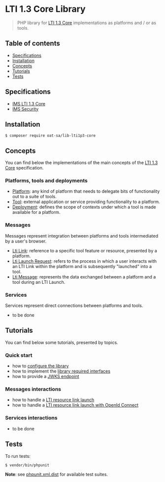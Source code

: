 # LTI 1.3 Core Library

> PHP library for [LTI 1.3 Core](http://www.imsglobal.org/spec/lti/v1p3) implementations as platforms and / or as tools.

## Table of contents

- [Specifications](#specifications)
- [Installation](#installation)
- [Concepts](#concepts)
- [Tutorials](#tutorials)
- [Tests](#tests)

## Specifications

- [IMS LTI 1.3 Core](http://www.imsglobal.org/spec/lti/v1p3)
- [IMS Security](https://www.imsglobal.org/spec/security/v1p0)

## Installation

```console
$ composer require oat-sa/lib-lti1p3-core
```

## Concepts

You can find below the implementations of the main concepts of the [LTI 1.3 Core](http://www.imsglobal.org/spec/lti/v1p3) specification.

###  Platforms, tools and deployments

- [Platform](src/Platform/PlatformInterface.php): any kind of platform that needs to delegate bits of functionality out to a suite of tools.
- [Tool](src/Tool/ToolInterface.php): external application or service providing functionality to a platform.
- [Deployment](src/Deployment/DeploymentInterface.php): defines the scope of contexts under which a tool is made available for a platform.

### Messages

Messages represent integration between platforms and tools intermediated by a user's browser.

- [Lti Link](src/Link/LinkInterface.php): reference to a specific tool feature or resource, presented by a platform.
- [Lti Launch Request](src/Launch/LaunchRequestInterface.php): refers to the process in which a user interacts with an LTI Link within the platform and is subsequently "launched" into a tool.
- [Lti Message](src/Message/LtiMessageInterface.php): represents the data exchanged between a platform and a tool during an LTI Launch.

### Services

Services represent direct connections between platforms and tools.

- to be done

## Tutorials

You can find below some tutorials, presented by topics.

### Quick start

- how to [configure the library](doc/quickstart/configuration.md)
- how to implement the [library required interfaces](doc/quickstart/interfaces.md)
- how to provide a [JWKS endpoint](doc/quickstart/jwks.md)

### Messages interactions

- how to handle a [LTI resource link launch](doc/message/resource-link-launch.md)
- how to handle a [LTI resource link launch with OpenId Connect](doc/message/oidc-resource-link-launch.md)

### Services interactions

- to be done

## Tests

To run tests:

```console
$ vendor/bin/phpunit
```
**Note**: see [phpunit.xml.dist](phpunit.xml.dist) for available test suites.